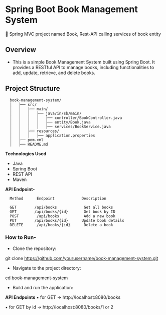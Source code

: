 # Spring Boot Book Management System
🔸 Spring MVC project named Book, Rest-API calling services of book entity

## **Overview**

- This is a simple Book Management System built using Spring Boot. It provides a RESTful API to manage books, including functionalities to add, update, retrieve, and delete books.
  
## **Project Structure**

  
      book-management-system/
      │   ├── src/
      │   │   ├── main/
      │   │   │   ├── java/in/sb/main/
      │   │   │   │   ├── controller/BookController.java
      │   │   │   │   ├── entity/Book.java
      │   │   │   │   ├── services/BookService.java
      │   │   ├── resources/
      │   │   │   ├── application.properties
      │   ├── pom.xml
      │   ├── README.md
  

**Technologies Used**

 - Java
 - Spring Boot
 - REST API
 - Maven

**API Endpoint-**


      Method      Endpoint            Description
      
      GET        /api/books            Get all books
      GET        /api/books/{id}       Get book by ID
      POST        /api/books           Add a new book  
      PUT        /api/books/{id}      Update book details
      DELETE      /api/books/{id}      Delete a book


### **How to Run-**

- Clone the repository:

git clone https://github.com/yourusername/book-management-system.git

- Navigate to the project directory:

cd book-management-system

- Build and run the application:


**API Endpoints**
▪  for GET -> http://localhost:8080/books

▪  for GET by id -> http://localhost:8080/books/1 or 2
